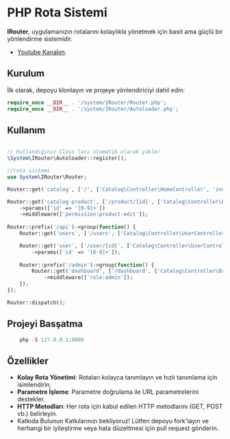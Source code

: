 # PHP Rota Sistemi

**IRouter**, uygulamanızın rotalarını kolaylıkla yönetmek için basit ama güçlü bir yönlendirme sistemidir.

- [Youtube Kanalım](https://www.youtube.com/@software-developers).

## Kurulum

İlk olarak, depoyu klonlayın ve projeye yönlendiriciyi dahil edin:

```php
require_once __DIR__ . '/system/IRouter/Router.php';
require_once __DIR__ . '/system/IRouter/Autoloader.php';
```
## Kullanım

```php

// Kullandığınız Class ları otomatik olarak yükler
\System\IRouter\Autoloader::register();

//rota sistemi
use System\IRouter\Router;

Router::get('catalog', ['/', ['Catalog\Controller\HomeController', 'index']]);

Router::get('catalog-product', ['/product/{id}', ['Catalog\Controller\ProductController', 'show']])
    ->params(['id' => '[0-9]+'])
    ->middleware(['permission:product-edit']);
    
Router::prefix('/api')->group(function() {
    Router::get('users', ['/users', ['Catalog\Controller\UserController', 'index']]);

    Router::get('user', ['/user/{id}', ['Catalog\Controller\UserController', 'show']])
        ->params(['id' => '[0-9]+']);
    
    Router::prefix('/admin')->group(function() {
        Router::get('dashboard', ['/dashboard', ['Catalog\Controller\DashboardController', 'index']])
            ->middleware(['role:admin']);
    });
});

Router::dispatch();
```

## Projeyi Basşatma
```php
    php -S 127.0.0.1:8000
```
## Özellikler
- **Kolay Rota Yönetimi**: Rotaları kolayca tanımlayın ve hızlı tanımlama için isimlendirin.
- **Parametre İşleme**: Parametre doğrulama ile URL parametrelerini destekler.
- **HTTP Metodları**: Her rota için kabul edilen HTTP metodlarını (GET, POST vb.) belirleyin.
- Katkıda Bulunun
Katkılarınızı bekliyoruz! Lütfen depoyu fork'layın ve herhangi bir iyileştirme veya hata düzeltmesi için pull request gönderin.
